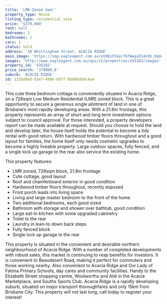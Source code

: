 ```yaml
---
title: 'LMR-Zoned Gem!'
property_type: House
listing_type: residential_sale
price: '$379,000'
rent: null
bedrooms: 3
bathrooms: 1
cars: 1
status: Sold
address: '10 Whittingham Street, ACACIA RIDGE'
main_image: 'https://img.eagleagent.com.au/etKDiFSSer76TWwgxE14CUh_OqU=/1280x854/smart/https://s3-us-west-2.amazonaws.com/eagleagent-orig/images/6822688/130489030-image-M.jpg'
images: 'http://www.eagleagent.com.au/api/v2/properties/435282/images'
property_id: '435282'
price_search: '379000.0'
suburb: 'ACACIA RIDGE'
id: 132bd9ad-93e7-4906-8d7f-8b88bdb8c4a4
---
```

This cute three bedroom cottage is conveniently situated in Acacia Ridge, on a 728sqm Low Medium Residential (LMR) zoned block. This is a great opportunity to secure a generous single allotment of land in one of Brisbane’s most rapidly developing areas. With a 21.8m frontage, this property represents an array of short and long term investment options subject to council approval. For those interested, a property developers report can be made available at request. Should you choose to hold the land and develop later, the house itself holds the potential to become a tidy rental with good return. With hardwood timber floors throughout and a good layout for families, the home itself only needs cosmetic upgrades to become a highly liveable property. Large outdoor spaces, fully fenced, and a single lock up garage to the rear also service the existing home.

This property features:

*  LMR zoned, 728sqm block, 21.8m frontage
*  Cute cottage, good layout
*  Roof and chamferboard exterior in good condition
*  Hardwood timber floors throughout, recently exposed
*  Front porch leads into living space
*  Living and large master bedroom to the front of the home
*  Two additional bedrooms, each good sized
*  Bathroom with storage and shower over bathtub, good condition
*  Large eat-in kitchen with some upgraded cabinetry
*  Toilet to the rear
*  Laundry in lean-to down back steps
*  Fully fenced block
*  Single lock up garage to the rear

This property is situated in the convenient and desirable northern neighbourhood of Acacia Ridge. With a number of completed developments with robust sales, this market is continuing to reap benefits for investors. It is convenient to Beaudesert Road, making it perfect for commuters and those working nearby. Also convenient to Acacia Ridge and Our Lady of Fatima Primary Schools, day cares and community facilities. Handy to the Elizabeth Street shopping centre, Woolworths and Aldi in the Acacia Marketplace, and Souths Sports Club. Acacia Ridge is a rapidly developing suburb, situated on major transport thoroughfares and only 15km from Brisbane City. This property will not last long, call today to register your interest!